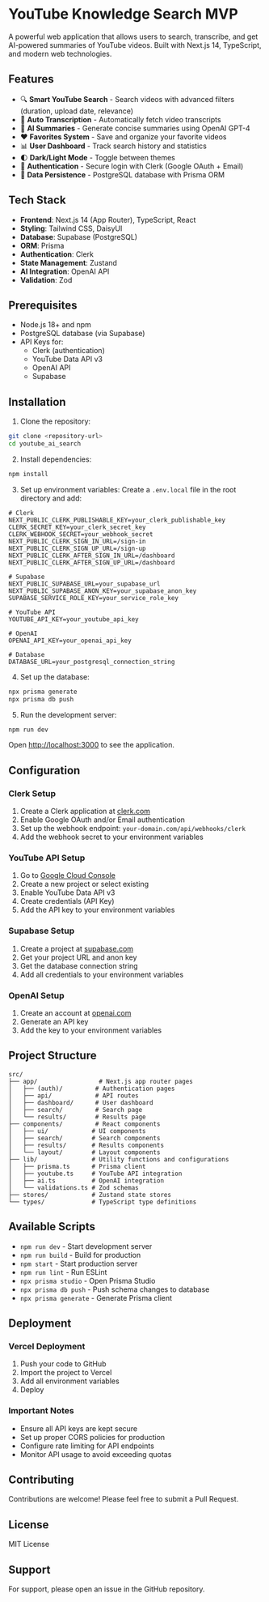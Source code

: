 # YouTube Knowledge Search MVP

A powerful web application that allows users to search, transcribe, and get AI-powered summaries of YouTube videos. Built with Next.js 14, TypeScript, and modern web technologies.

## Features

- 🔍 **Smart YouTube Search** - Search videos with advanced filters (duration, upload date, relevance)
- 📝 **Auto Transcription** - Automatically fetch video transcripts
- 🤖 **AI Summaries** - Generate concise summaries using OpenAI GPT-4
- ❤️ **Favorites System** - Save and organize your favorite videos
- 📊 **User Dashboard** - Track search history and statistics
- 🌓 **Dark/Light Mode** - Toggle between themes
- 🔐 **Authentication** - Secure login with Clerk (Google OAuth + Email)
- 💾 **Data Persistence** - PostgreSQL database with Prisma ORM

## Tech Stack

- **Frontend**: Next.js 14 (App Router), TypeScript, React
- **Styling**: Tailwind CSS, DaisyUI
- **Database**: Supabase (PostgreSQL)
- **ORM**: Prisma
- **Authentication**: Clerk
- **State Management**: Zustand
- **AI Integration**: OpenAI API
- **Validation**: Zod

## Prerequisites

- Node.js 18+ and npm
- PostgreSQL database (via Supabase)
- API Keys for:
  - Clerk (authentication)
  - YouTube Data API v3
  - OpenAI API
  - Supabase

## Installation

1. Clone the repository:
```bash
git clone <repository-url>
cd youtube_ai_search
```

2. Install dependencies:
```bash
npm install
```

3. Set up environment variables:
Create a `.env.local` file in the root directory and add:

```env
# Clerk
NEXT_PUBLIC_CLERK_PUBLISHABLE_KEY=your_clerk_publishable_key
CLERK_SECRET_KEY=your_clerk_secret_key
CLERK_WEBHOOK_SECRET=your_webhook_secret
NEXT_PUBLIC_CLERK_SIGN_IN_URL=/sign-in
NEXT_PUBLIC_CLERK_SIGN_UP_URL=/sign-up
NEXT_PUBLIC_CLERK_AFTER_SIGN_IN_URL=/dashboard
NEXT_PUBLIC_CLERK_AFTER_SIGN_UP_URL=/dashboard

# Supabase
NEXT_PUBLIC_SUPABASE_URL=your_supabase_url
NEXT_PUBLIC_SUPABASE_ANON_KEY=your_supabase_anon_key
SUPABASE_SERVICE_ROLE_KEY=your_service_role_key

# YouTube API
YOUTUBE_API_KEY=your_youtube_api_key

# OpenAI
OPENAI_API_KEY=your_openai_api_key

# Database
DATABASE_URL=your_postgresql_connection_string
```

4. Set up the database:
```bash
npx prisma generate
npx prisma db push
```

5. Run the development server:
```bash
npm run dev
```

Open [http://localhost:3000](http://localhost:3000) to see the application.

## Configuration

### Clerk Setup

1. Create a Clerk application at [clerk.com](https://clerk.com)
2. Enable Google OAuth and/or Email authentication
3. Set up the webhook endpoint: `your-domain.com/api/webhooks/clerk`
4. Add the webhook secret to your environment variables

### YouTube API Setup

1. Go to [Google Cloud Console](https://console.cloud.google.com)
2. Create a new project or select existing
3. Enable YouTube Data API v3
4. Create credentials (API Key)
5. Add the API key to your environment variables

### Supabase Setup

1. Create a project at [supabase.com](https://supabase.com)
2. Get your project URL and anon key
3. Get the database connection string
4. Add all credentials to your environment variables

### OpenAI Setup

1. Create an account at [openai.com](https://openai.com)
2. Generate an API key
3. Add the key to your environment variables

## Project Structure

```
src/
├── app/                 # Next.js app router pages
│   ├── (auth)/         # Authentication pages
│   ├── api/            # API routes
│   ├── dashboard/      # User dashboard
│   ├── search/         # Search page
│   └── results/        # Results page
├── components/         # React components
│   ├── ui/            # UI components
│   ├── search/        # Search components
│   ├── results/       # Results components
│   └── layout/        # Layout components
├── lib/               # Utility functions and configurations
│   ├── prisma.ts      # Prisma client
│   ├── youtube.ts     # YouTube API integration
│   ├── ai.ts          # OpenAI integration
│   └── validations.ts # Zod schemas
├── stores/            # Zustand state stores
└── types/             # TypeScript type definitions
```

## Available Scripts

- `npm run dev` - Start development server
- `npm run build` - Build for production
- `npm start` - Start production server
- `npm run lint` - Run ESLint
- `npx prisma studio` - Open Prisma Studio
- `npx prisma db push` - Push schema changes to database
- `npx prisma generate` - Generate Prisma client

## Deployment

### Vercel Deployment

1. Push your code to GitHub
2. Import the project to Vercel
3. Add all environment variables
4. Deploy

### Important Notes

- Ensure all API keys are kept secure
- Set up proper CORS policies for production
- Configure rate limiting for API endpoints
- Monitor API usage to avoid exceeding quotas

## Contributing

Contributions are welcome! Please feel free to submit a Pull Request.

## License

MIT License

## Support

For support, please open an issue in the GitHub repository.
